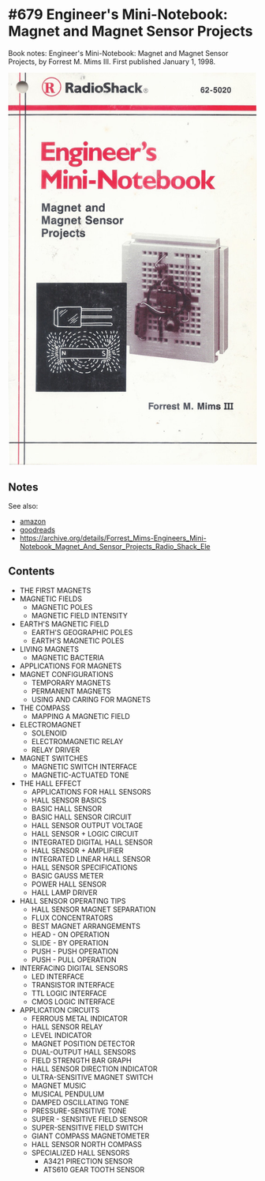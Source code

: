 # #679 Engineer's Mini-Notebook: Magnet and Magnet Sensor Projects

Book notes: Engineer's Mini-Notebook: Magnet and Magnet Sensor Projects, by Forrest M. Mims III. First published January 1, 1998.

[![Build](./assets/engineers-mini-notebook-magnet-projects_build.jpg?raw=true)](https://amzn.to/4hswNsd)

## Notes

See also:

* [amazon](https://amzn.to/4hswNsd)
* [goodreads](https://www.goodreads.com/book/show/18007328-engineer-s-mini-notebook)
* <https://archive.org/details/Forrest_Mims-Engineers_Mini-Notebook_Magnet_And_Sensor_Projects_Radio_Shack_Ele>

## Contents

* THE FIRST MAGNETS
* MAGNETIC FIELDS
    * MAGNETIC POLES
    * MAGNETIC FIELD INTENSITY
* EARTH'S MAGNETIC FIELD
    * EARTH'S GEOGRAPHIC POLES
    * EARTH'S MAGNETIC POLES
* LIVING MAGNETS
    * MAGNETIC BACTERIA
* APPLICATIONS FOR MAGNETS
* MAGNET CONFIGURATIONS
    * TEMPORARY MAGNETS
    * PERMANENT MAGNETS
    * USING AND CARING FOR MAGNETS
* THE COMPASS
    * MAPPING A MAGNETIC FIELD
* ELECTROMAGNET
    * SOLENOID
    * ELECTROMAGNETIC RELAY
    * RELAY DRIVER
* MAGNET SWITCHES
    * MAGNETIC SWITCH INTERFACE
    * MAGNETIC-ACTUATED TONE
* THE HALL EFFECT
    * APPLICATIONS FOR HALL SENSORS
    * HALL SENSOR BASICS
    * BASIC HALL SENSOR
    * BASIC HALL SENSOR CIRCUIT
    * HALL SENSOR OUTPUT VOLTAGE
    * HALL SENSOR + LOGIC CIRCUIT
    * INTEGRATED DIGITAL HALL SENSOR
    * HALL SENSOR + AMPLIFIER
    * INTEGRATED LINEAR HALL SENSOR
    * HALL SENSOR SPECIFICATIONS
    * BASIC GAUSS METER
    * POWER HALL SENSOR
    * HALL LAMP DRIVER
* HALL SENSOR OPERATING TIPS
    * HALL SENSOR MAGNET SEPARATION
    * FLUX CONCENTRATORS
    * BEST MAGNET ARRANGEMENTS
    * HEAD - ON OPERATION
    * SLIDE - BY OPERATION
    * PUSH - PUSH OPERATION
    * PUSH - PULL OPERATION
* INTERFACING DIGITAL SENSORS
    * LED INTERFACE
    * TRANSISTOR INTERFACE
    * TTL LOGIC INTERFACE
    * CMOS LOGIC INTERFACE
* APPLICATION CIRCUITS
    * FERROUS METAL INDICATOR
    * HALL SENSOR RELAY
    * LEVEL INDICATOR
    * MAGNET POSITION DETECTOR
    * DUAL-OUTPUT HALL SENSORS
    * FIELD STRENGTH BAR GRAPH
    * HALL SENSOR DIRECTION INDICATOR
    * ULTRA-SENSITIVE MAGNET SWITCH
    * MAGNET MUSIC
    * MUSICAL PENDULUM
    * DAMPED OSCILLATING TONE
    * PRESSURE-SENSITIVE TONE
    * SUPER - SENSITIVE FIELD SENSOR
    * SUPER-SENSITIVE FIELD SWITCH
    * GIANT COMPASS MAGNETOMETER
    * HALL SENSOR NORTH COMPASS
    * SPECIALIZED HALL SENSORS
        * A3421 PIRECTION SENSOR
        * ATS610 GEAR TOOTH SENSOR
